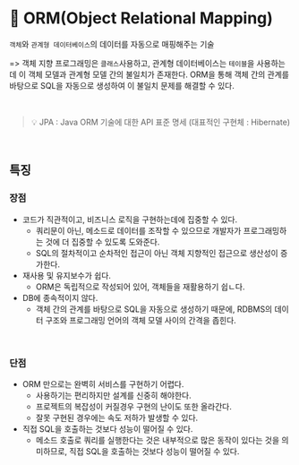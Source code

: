 # 📍 ORM(Object Relational Mapping)

`객체`와 `관계형 데이터베이스`의 데이터를 자동으로 매핑해주는 기술

=> 객체 지향 프로그래밍은 `클래스`사용하고, 관계형 데이터베이스는 `테이블`을 사용하는데 이 객체 모델과 관계형 모델 간의 불일치가 존재한다. ORM을 통해 객체 간의 관계를 바탕으로 SQL을 자동으로 생성하여 이 불일치 문제를 해결할 수 있다.

<br>

> 💡 JPA : Java ORM 기술에 대한 API 표준 명세 (대표적인 구현체 : Hibernate)

<br>

## 특징

### 장점
- 코드가 직관적이고, 비즈니스 로직을 구현하는데에 집중할 수 있다.
  - 쿼리문이 아닌, 메소드로 데이터를 조작할 수 있으므로 개발자가 프로그래밍하는 것에 더 집중할 수 있도록 도와준다. 
  - SQL의 절차적이고 순차적인 접근이 아닌 객체 지향적인 접근으로 생산성이 증가한다.
- 재사용 및 유지보수가 쉽다.
  - ORM은 독립적으로 작성되어 있어, 객체들을 재활용하기 쉽ㄴ다.
- DB에 종속적이지 않다.
  - 객체 간의 관계를 바탕으로 SQL을 자동으로 생성하기 때문에, RDBMS의 데이터 구조와 프로그래밍 언어의 객체 모델 사이의 간격을 좁힌다.

<br>

### 단점
- ORM 만으로는 완벽히 서비스를 구현하기 어렵다.
  - 사용하기는 편리하지만 설계를 신중히 해야한다.
  - 프로젝트의 복잡성이 커질경우 구현의 난이도 또한 올라간다.
  - 잘못 구현된 경우에는 속도 저하가 발생할 수 있다.
- 직접 SQL을 호출하는 것보다 성능이 떨어질 수 있다.
  - 메소드 호출로 쿼리를 실행한다는 것은 내부적으로 많은 동작이 있다는 것을 의미하므로, 직접 SQL을 호출하는 것보다 성능이 떨어질 수 있다.
